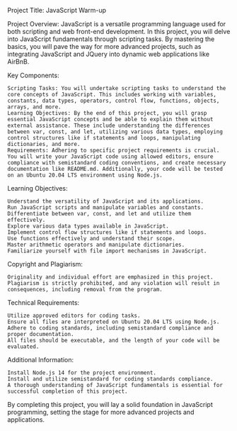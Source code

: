 
Project Title: JavaScript Warm-up

Project Overview:
JavaScript is a versatile programming language used for both scripting and web front-end development. In this project, you will delve into JavaScript fundamentals through scripting tasks. By mastering the basics, you will pave the way for more advanced projects, such as integrating JavaScript and JQuery into dynamic web applications like AirBnB.

Key Components:

    Scripting Tasks: You will undertake scripting tasks to understand the core concepts of JavaScript. This includes working with variables, constants, data types, operators, control flow, functions, objects, arrays, and more.
    Learning Objectives: By the end of this project, you will grasp essential JavaScript concepts and be able to explain them without external assistance. These include understanding the differences between var, const, and let, utilizing various data types, employing control structures like if statements and loops, manipulating dictionaries, and more.
    Requirements: Adhering to specific project requirements is crucial. You will write your JavaScript code using allowed editors, ensure compliance with semistandard coding conventions, and create necessary documentation like README.md. Additionally, your code will be tested on an Ubuntu 20.04 LTS environment using Node.js.

Learning Objectives:

    Understand the versatility of JavaScript and its applications.
    Run JavaScript scripts and manipulate variables and constants.
    Differentiate between var, const, and let and utilize them effectively.
    Explore various data types available in JavaScript.
    Implement control flow structures like if statements and loops.
    Use functions effectively and understand their scope.
    Master arithmetic operators and manipulate dictionaries.
    Familiarize yourself with file import mechanisms in JavaScript.

Copyright and Plagiarism:

    Originality and individual effort are emphasized in this project. Plagiarism is strictly prohibited, and any violation will result in consequences, including removal from the program.

Technical Requirements:

    Utilize approved editors for coding tasks.
    Ensure all files are interpreted on Ubuntu 20.04 LTS using Node.js.
    Adhere to coding standards, including semistandard compliance and proper documentation.
    All files should be executable, and the length of your code will be evaluated.

Additional Information:

    Install Node.js 14 for the project environment.
    Install and utilize semistandard for coding standards compliance.
    A thorough understanding of JavaScript fundamentals is essential for successful completion of this project.

By completing this project, you will lay a solid foundation in JavaScript programming, setting the stage for more advanced projects and applications.
